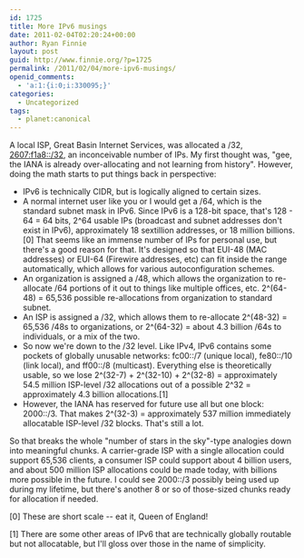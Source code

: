 ```yaml
---
id: 1725
title: More IPv6 musings
date: 2011-02-04T02:20:24+00:00
author: Ryan Finnie
layout: post
guid: http://www.finnie.org/?p=1725
permalink: /2011/02/04/more-ipv6-musings/
openid_comments:
  - 'a:1:{i:0;i:330095;}'
categories:
  - Uncategorized
tags:
  - planet:canonical
---
```

A local ISP, Great Basin Internet Services, was allocated a /32, [2607:f1a8::/32](http://whois.arin.net/rest/net/NET6-2607-F1A8-1), an inconceivable number of IPs. My first thought was, "gee, the IANA is already over-allocating and not learning from history". However, doing the math starts to put things back in perspective:

  * IPv6 is technically CIDR, but is logically aligned to certain sizes.
  * A normal internet user like you or I would get a /64, which is the standard subnet mask in IPv6. Since IPv6 is a 128-bit space, that's 128 - 64 = 64 bits, 2^64 usable IPs (broadcast and subnet addresses don't exist in IPv6), approximately 18 sextillion addresses, or 18 million billions.[0] That seems like an immense number of IPs for personal use, but there's a good reason for that. It's designed so that EUI-48 (MAC addresses) or EUI-64 (Firewire addresses, etc) can fit inside the range automatically, which allows for various autoconfiguration schemes.
  * An organization is assigned a /48, which allows the organization to re-allocate /64 portions of it out to things like multiple offices, etc. 2^(64-48) = 65,536 possible re-allocations from organization to standard subnet.
  * An ISP is assigned a /32, which allows them to re-allocate 2^(48-32) = 65,536 /48s to organizations, or 2^(64-32) = about 4.3 billion /64s to individuals, or a mix of the two.
  * So now we're down to the /32 level. Like IPv4, IPv6 contains some pockets of globally unusable networks: fc00::/7 (unique local), fe80::/10 (link local), and ff00::/8 (multicast). Everything else is theoretically usable, so we lose 2^(32-7) + 2^(32-10) + 2^(32-8) = approximately 54.5 million ISP-level /32 allocations out of a possible 2^32 = approximately 4.3 billion allocations.[1]
  * However, the IANA has reserved for future use all but one block: 2000::/3. That makes 2^(32-3) = approximately 537 million immediately allocatable ISP-level /32 blocks. That's still a lot.

So that breaks the whole "number of stars in the sky"-type analogies down into meaningful chunks. A carrier-grade ISP with a single allocation could support 65,536 clients, a consumer ISP could support about 4 billion users, and about 500 million ISP allocations could be made today, with billions more possible in the future. I could see 2000::/3 possibly being used up during my lifetime, but there's another 8 or so of those-sized chunks ready for allocation if needed.

[0] These are short scale -- eat it, Queen of England!
  
[1] There are some other areas of IPv6 that are technically globally routable but not allocatable, but I'll gloss over those in the name of simplicity.